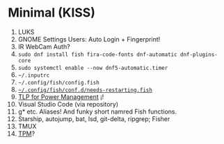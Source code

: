 # Minimal (KISS)

1. LUKS
2. GNOME Settings Users: Auto Login + Fingerprint!
3. IR WebCam Auth?
4. `sudo dnf install fish fira-code-fonts dnf-automatic dnf-plugins-core`
5. `sudo systemctl enable --now dnf5-automatic.timer`
6. `~/.inputrc`
7. `~/.config/fish/config.fish`
8. [`~/.config/fish/conf.d/needs-restarting.fish`](https://github.com/vorburger/vorburger-dotfiles-bin-etc/blob/main/dotfiles/fish/conf.d/needs-restarting.fish)
9. [TLP for Power Management](https://linrunner.de/tlp/index.html) ¡!
10. Visual Studio Code (via repository)
11. g* etc. Aliases! And funky short namred Fish functions.
12. Starship, autojump, bat, lsd, git-delta, ripgrep; Fisher
13. TMUX
14. [TPM](https://wiki.archlinux.org/title/Trusted_Platform_Module#Securing_SSH_keys)?
